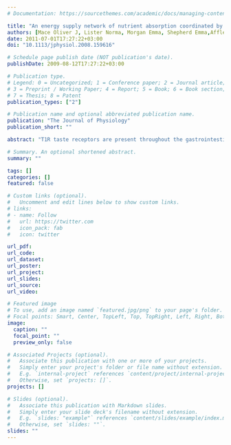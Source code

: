 ```yaml
---
# Documentation: https://sourcethemes.com/academic/docs/managing-content/

title: "An energy supply network of nutrient absorption coordinated by calcium and T1R taste receptors in rat small intestine"
authors: [Mace Oliver J, Lister Norma, Morgan Emma, Shepherd Emma,Affleck Julie, Helliwell Philip, Bronk John R, Kellett George L, Meredith David, Boyd Richard, and others]
date: 2011-07-01T17:27:22+03:00
doi: "10.1113/jphysiol.2008.159616"

# Schedule page publish date (NOT publication's date).
publishDate: 2009-08-12T17:27:22+03:00

# Publication type.
# Legend: 0 = Uncategorized; 1 = Conference paper; 2 = Journal article;
# 3 = Preprint / Working Paper; 4 = Report; 5 = Book; 6 = Book section;
# 7 = Thesis; 8 = Patent
publication_types: ["2"]

# Publication name and optional abbreviated publication name.
publication: "The Journal of Physiology"
publication_short: ""

abstract: "T1R taste receptors are present throughout the gastrointestinal tract. Glucose absorption comprises active absorption via SGLT1 and facilitated absorption via GLUT2 in the apical membrane. Trafficking of apical GLUT2 is rapidly up-regulated by glucose and artificial sweeteners, which act through T1R2 + T1R3/α-gustducin to activate PLC β2 and PKC βII. We therefore investigated whether non-sugar nutrients are regulated by taste receptors using perfused rat jejunum in vivo. Under different conditions, we observed a Ca2+-dependent reciprocal relationship between the H+/oligopeptide transporter PepT1 and apical GLUT2, reflecting the fact that trafficking of PepT1 and GLUT2 to the apical membrane is inhibited and activated by PKC βII, respectively. Addition of l-glutamate or sucralose to a perfusate containing low glucose (20 mm) each activated PKC βII and decreased apical PepT1 levels and absorption of the hydrolysis-resistant dipeptide l-Phe(􏰀S)-l-Ala (1 mm), while increasing apical GLUT2 and glucose absorption within minutes. Switching perfusion from mannitol to glucose (75 mm) exerted similar effects. l-Glutamate induced rapid GPCR internalization of T1R1, T1R3 and transducin, whereas sucralose internalized T1R2, T1R3 and α-gustducin. We conclude that l-glutamate acts via amino acid and glucose via sweet taste receptors to coordinate regulation of PepT1 and apical GLUT2 reciprocally through a common enterocytic pool of PKC βII. These data suggest the existence of a wider Ca2+ and taste receptor-coordinated transport network incorporating other nutrients and/or other stimuli capable of activating PKC βII and additional transporters, such as the aspartate/glutamate transporter, EAAC1, whose level was doubled by l-glutamate. The network may control energy supply."

# Summary. An optional shortened abstract.
summary: ""

tags: []
categories: []
featured: false

# Custom links (optional).
#   Uncomment and edit lines below to show custom links.
# links:
# - name: Follow
#   url: https://twitter.com
#   icon_pack: fab
#   icon: twitter

url_pdf:
url_code:
url_dataset:
url_poster:
url_project:
url_slides:
url_source:
url_video:

# Featured image
# To use, add an image named `featured.jpg/png` to your page's folder. 
# Focal points: Smart, Center, TopLeft, Top, TopRight, Left, Right, BottomLeft, Bottom, BottomRight.
image:
  caption: ""
  focal_point: ""
  preview_only: false

# Associated Projects (optional).
#   Associate this publication with one or more of your projects.
#   Simply enter your project's folder or file name without extension.
#   E.g. `internal-project` references `content/project/internal-project/index.md`.
#   Otherwise, set `projects: []`.
projects: []

# Slides (optional).
#   Associate this publication with Markdown slides.
#   Simply enter your slide deck's filename without extension.
#   E.g. `slides: "example"` references `content/slides/example/index.md`.
#   Otherwise, set `slides: ""`.
slides: ""
---
```

